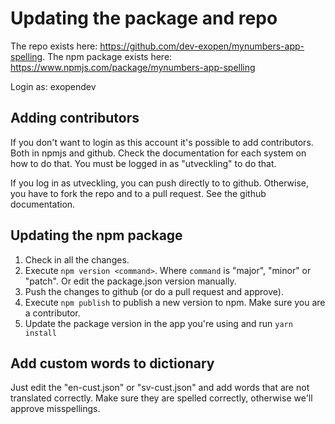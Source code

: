 # Updating the package and repo
The repo exists here: https://github.com/dev-exopen/mynumbers-app-spelling.
The npm package exists here: https://www.npmjs.com/package/mynumbers-app-spelling

Login as: exopendev

## Adding contributors
If you don't want to login as this account it's possible to add contributors. Both in npmjs and github. Check the documentation for each system on how to do that. You must be logged in as "utveckling" to do that.

If you log in as utveckling, you can push directly to to github. Otherwise, you have to fork the repo and to a pull request. See the github documentation.

## Updating the npm package
1. Check in all the changes.
2. Execute `npm version <command>`. Where `command` is "major", "minor" or "patch". Or edit the package.json version manually.
3. Push the changes to github (or do a pull request and approve).
4. Execute `npm publish` to publish a new version to npm. Make sure you are a contributor.
5. Update the package version in the app you're using and run `yarn install`

## Add custom words to dictionary
Just edit the "en-cust.json" or "sv-cust.json" and add words that are not translated correctly. Make sure they are spelled correctly, otherwise we'll approve misspellings.